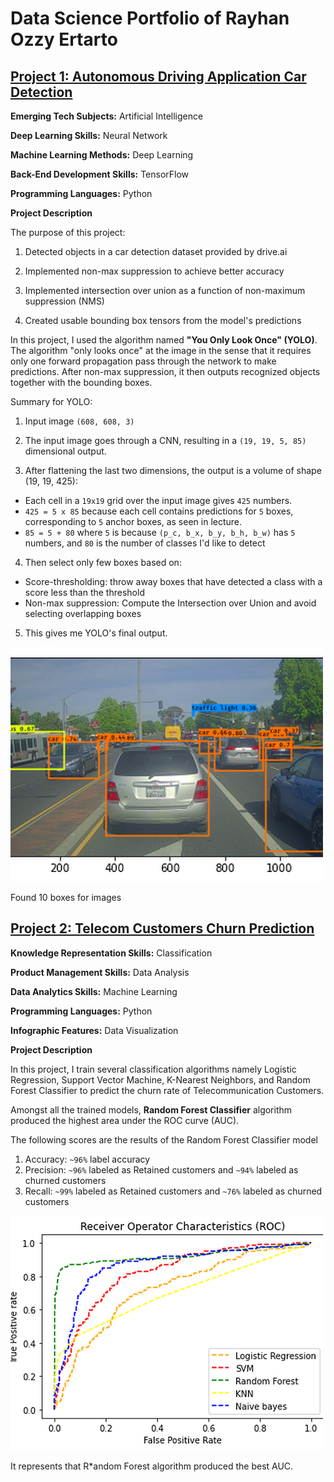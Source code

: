 # Data Science Portfolio of Rayhan Ozzy Ertarto

## [Project 1: Autonomous Driving Application Car Detection](https://github.com/rayhanozzy/Deep-Learning-Specialization-Coursera/blob/main/Course%204:%20Convolutional%20Neural%20Networks/Autonomous_driving_application_Car_detection.ipynb)

**Emerging Tech Subjects:** Artificial Intelligence

**Deep Learning Skills:** Neural Network

**Machine Learning Methods:** Deep Learning

**Back-End Development Skills:** TensorFlow

**Programming Languages:** Python

**Project Description**

The purpose of this project:

1) Detected objects in a car detection dataset provided by drive.ai

2) Implemented non-max suppression to achieve better accuracy

3) Implemented intersection over union as a function of non-maximum suppression (NMS)

4) Created usable bounding box tensors from the model's predictions

In this project, I used the algorithm named **"You Only Look Once" (YOLO)**. The algorithm "only looks once" at the image in the sense that it requires only one forward propagation pass through the network to make predictions. After non-max suppression, it then outputs recognized objects together with the bounding boxes.

Summary for YOLO:

1) Input image `(608, 608, 3)`

2) The input image goes through a CNN, resulting in a `(19, 19, 5, 85)` dimensional output.

3) After flattening the last two dimensions, the output is a volume of shape (19, 19, 425):
- Each cell in a `19x19` grid over the input image gives `425` numbers.
- `425 = 5 x 85` because each cell contains predictions for `5` boxes, corresponding to `5` anchor boxes, as seen in lecture.
- `85 = 5 + 80` where `5` is because `(p_c, b_x, b_y, b_h, b_w)` has `5` numbers, and `80` is the number of classes I'd like to detect

4) Then select only few boxes based on:
- Score-thresholding: throw away boxes that have detected a class with a score less than the threshold
- Non-max suppression: Compute the Intersection over Union and avoid selecting overlapping boxes

5) This gives me YOLO's final output.

![](/images/image_large.png)

Found 10 boxes for images

## [Project 2: Telecom Customers Churn Prediction](https://github.com/rayhanozzy/Coursera-Project-Network/blob/main/Machine%20Learning%20for%20Telecom%20Customers%20Churn%20Prediction/Machine%20Learning%20Classification%20-%20Telecom%20Customers%20Churn%20Prediction.ipynb)

**Knowledge Representation Skills:** Classification

**Product Management Skills:** Data Analysis

**Data Analytics Skills:** Machine Learning

**Programming Languages:** Python

**Infographic Features:** Data Visualization

**Project Description**

In this project, I train several classification algorithms namely Logistic Regression, Support Vector Machine, K-Nearest Neighbors, and Random Forest Classifier to predict the churn rate of Telecommunication Customers.

Amongst all the trained models, **Random Forest Classifier** algorithm produced the highest area under the ROC curve (AUC).

The following scores are the results of the Random Forest Classifier model
1. Accuracy: `~96%` label accuracy
2. Precision: `~96%` labeled as Retained customers and `~94%` labeled as churned customers
3. Recall: `~99%` labeled as Retained customers and `~76%` labeled as churned customers


![](/images/image_large1.png)

It represents that R*andom Forest algorithm produced the best AUC.
